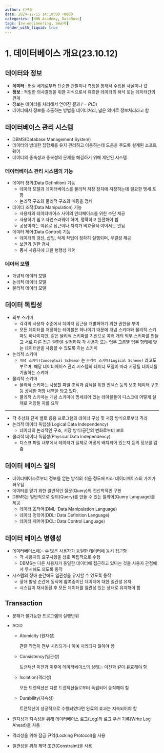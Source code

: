 ```yaml
---
author: 김규형
date: 2024-12-15 14:10:00 +0800
categories: [NHN Academy, DataBase]
tags: [sw-engineering, SW공학]
render_with_liquid: true
---
```



# 1. 데이터베이스 개요(23.10.12)

## 데이터와 정보

- **데이터** : 현실 세계로부터 단순한 관찰이나 측정을 통해서 수집된 사실이나 값
- **정보** : 적절한 의사결정을 위한 지식으로서 유효한 데이터의 해석 또는 데이터간의 관계
- 정보는 데이터를 처리해서 얻어진 결과  $I = P(D)$
- 데이터에서 정보를 추출하는 방법을 데이터처리, 넓은 의미로 정보처리라고 함

## 데이터베이스 관리 시스템

- DBMS(Database Management System)
- 데이터의 방대한 집합체를 유지 관리하고 이용하는데 도움을 주도록 설계된 소프트웨어
- 데이터의 종속성과 중복성의 문제를 해결하기 위해 제안된 시스템

### 데이터베이스 관리 시스템의 기능

- 데이터 정의(Data Definition) 기능
    - 데이터 모델과 데이터베이스를 물리적 저장 장치에 저장하는데 필요한 명세 포함
    - 논리적 구조와 물리적 구조의 매핑을 명세
- 데이터 조작(Data Manipulation) 기능
    - 사용자와 데이터베이스 사이의 인터페이스를 위한 수단 제공
    - 사용하기 쉽고 자연스러워야 하며, 명확하고 완전해야 함
    - 공용이라는 이유로 접근이나 처리가 비효율적 이어서는 안됨
- 데이터 제어(Data Control) 기능
    - 데이터의 갱신, 삽입, 삭제 작업이 정확히 실행되며, 무결성 제공
    - 보안과 권한 검사
    - 동시 사용자에 대한 병행성 제어

### 데이터 모델

- 개념적 데이터 모델
- 논리적 데이터 모델
- 물리적 데이터 모델

## 데이터 독립성

- 외부 스키마
    - 각각의 사용자 수준에서 데이터 접근을 개별화하기 위한 권한을 부여
    - 모든 데이터를 저장하는 테이블은 하나이기 때문에 개념 스키마와 물리적 스키마도 하나이지만, 같은 물리적 스키마를 기반으로 여러 개의 외부 스키마를 만들고 서로 다른 접근 권한을 설정하여 각 사용자 또는 업무 그룹별 업무 형태에 맞는 데이터만을 사용할 수 있도록 하는 스키마
- 논리적 스키마
    - `개념 스키마(Conceptual Schema)` 는 `논리적 스키마(Logical Scheme)` 라고도 부르며, 해당 데이터베이스 관리 시스템의 데이터 모델이 따라 저장될 데이터를 기술하는 스키마
- 물리적 스키마
    - 물리적 스키마는 사용할 파일 조직과 검색을 위한 인덱스 등의 보조 데이터 구조등 상세한 저장 내역을 담고 있다.
    - 물리적 스키마는 개념 스키마에 명세되어 있는 테이블들이 디스크에 어떻게 실제로 저장될 지를 요약

---

- 각 추상화 단계 별로 응용 프로그램의 데이터 구성 및 저장 방식으로부터 격리
- 논리적 데이터 독립성(Logical Data Independency)
    - 데이터의 논리적인 구조, 저장 방식/공간의 변화로부터 보호
- 물리적 데이터 독립성(Physical Data Independency)
    - 디스크 파일 내부에서 데이터가 실제로 어떻게 배치되어 있는지 등의 정보를 감춤

## 데이터 베이스 질의

- 데이터베이스로부터 정보를 얻는 방식의 쉬움 정도에 따라 데이터베이스의 가치가 좌우됨
- 데이터를 얻기 위한 일반적인 질문(Query)의 전산학적인 구현
- DBMS는 일반적으로 질의(Query)를 만들 수 있는 질의어(Query Language)를 제공
    - 데이터 조작어(DML: Data Manipulation Language)
    - 데이터 정의어(DDL: Data Definition Language)
    - 데이터 제어어(DCL: Data Control Language)

## 데이터 베이스 병행성

- 데이터베이스에는 수 많은 사용자가 동일한 데이터에 동시 접근함
    - 각 사용자의 요구사항을 상호 독립적으로 수행
    - DBMS는 다른 사용자가 동일한 데이터에 접근하고 있다는 것을 사용자 관점에서 무시해도 되도록 동작
- 시스템의 장애 순간에도 일관성을 유지할 수 있도록 동작
    - 장애 발생 순간에 동작에 참여중이던 데이터에 대한 일관성 유지
    - 시스템이 재시동된 후 모든 데이터를 일관성 있는 상태로 유지해야 함

## Transaction

- 분해가 불가능한 프로그램의 실행단위
- ACID
    - Atomicity (원자성)
        
        관련 작업이 전부 처리되거나 아예 처리되지 않아야 함
        
    - Consistency(일관성)
        
        트랜잭션 이전과 이후에 데이터베이스의 상태는 이전과 같이 유효해야 함
        
    - Isolation(격리성)
        
        모든 트랜잭션은 다른 트랜잭션들로부터 독립되어 동작해야 함
        
    - Durability(지속성)
        
        트랜잭션이 성공적으로 수행되었다면 완료의 효과는 지속되어야 함
        
- 원자성과 지속성을 위해 데이터베이스 로그(Log)와 로그 우선 기록(Write Log Ahead)을 사용
- 격리성을 위해 잠금 규약(Locking Protocol)을 사용
- 일관성을 위해 제약 조건(Constraint)을 사용
